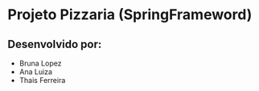 # Projeto Pizzaria (SpringFrameword)

## Desenvolvido por:
- Bruna Lopez  
- Ana Luiza  
- Thais Ferreira 
